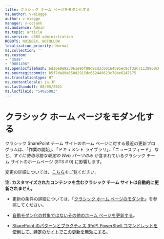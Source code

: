 ```yaml
---
title: クラシック ホーム ページをモダン化する
ms.author: v-miegge
author: v-miegge
manager: v-cojank
ms.audience: Admin
ms.topic: article
ms.service: o365-administration
ROBOTS: NOINDEX, NOFOLLOW
localization_priority: Normal
ms.collection: ''
ms.custom:
- "3549"
- "9001496"
ms.openlocfilehash: bd26e9e923061e9bf88d8cd2c60164b95ec9cf3a671130960c0412e3f31acbaf
ms.sourcegitcommit: b5f7da89a650d2915dc652449623c78be6247175
ms.translationtype: HT
ms.contentlocale: ja-JP
ms.lasthandoff: 08/05/2021
ms.locfileid: "54026083"
---
```

# <a name="modernize-the-classic-home-page"></a>クラシック ホーム ページをモダン化する

クラシック SharePoint チーム サイトのホーム ページに対する最近の更新プログラムは、「作業の開始」、「ドキュメント ライブラリ」、「ニュースフィード」 など、*すぐに使用可能な既定の Web パーツのみ* が含まれているクラシック チーム サイトのホームページ (STS # 0) に影響します。

変更の詳細については、[こちら](https://docs.microsoft.com/sharepoint/sharepointonline/media/homepage-upgrade-gif.gif)をご覧ください。 

**注: カスタマイズされたコンテンツを含むクラシック チーム サイトは自動的に更新されません。**

* 更新の条件の詳細については、「[クラシック ホーム ページのモダン化](https://docs.microsoft.com/sharepoint/disable-auto-modernization-classic-home-pages#why-update-classic-team-site-home-pages-to-modern)」を参照してください。

* [自動モダン化の対象ではないその他のホーム ページを更新する](https://docs.microsoft.com/sharepoint/dev/transform/modernize-userinterface-site-pages)。

* [SharePoint のパターンとプラクティス (PnP) PowerShell コマンドレットを使用して、特定のサイトでこの更新を無効にする](https://docs.microsoft.com/powershell/sharepoint/sharepoint-pnp/sharepoint-pnp-cmdlets)。
